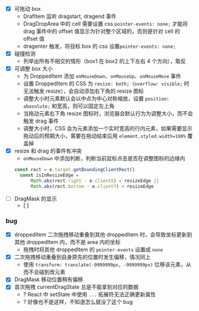 - [x] 可拖动 box
  - DrafItem 监听 dragstart, dragend 事件
  - DragDropArea 中的 cell 需要设置 css `pointer-events: none;` 才能将 drag 事件中的 offset 值显示为针对整个区域的，否则是针对 cell 的 offset 值
  - dragenter 触发，将目标 box 的 css 设置`pointer-events: none;`
- [x] 碰撞检测
  - 列举出所有不相交的情形（box1 在 box2 的上下左右 4 个方向），取反
- [x] 可调整 box 大小
  - 为 DroppedItem 添加 `onMouseDown`、`onMouseUp`、`onMouseMove` 事件
  - 设置 DroppedItem 的 CSS 为 `resize: both;`（`overflow: visible;` 时无法触发 resize），会自动添加右下角的 resize 图标
  - 调整大小时元素默认会以中点为中心对称缩放，设置 `position: abosolute;` 和宽高，则可以固定左上角
  - 当拖动元素右下角 resize 图标时，浏览器会默认行为为调整大小，而不会触发 drag 事件
  - 调整大小时，CSS 会为元素添加一个实时宽高的行内元素，如果需要显示拖动后的预期大小，需要在拖动结束后用 `element.styled.width=100%` 覆盖掉
- [x] resize 和 drag 的事件有冲突
  - `onMouseDown` 中添加判断，判断当前鼠标点击是否在调整图标的边缘内
  ```js
  const rect = e.target.getBoundingClientRect()
	const isInResizeEdge = 
		Math.abs(rect.right - e.clientX) < resizeEdge ||
		Math.abs(rect.bottom - e.clientY) < resizeEdge
  ```
- [ ] DragMask 的显示
  - [ ] 

### bug
- [x] droppedItem 二次拖拽移动重叠到其他 droppedItem 时，会导致坐标更新到其他 droppedItem 内，而不是 area 内的坐标
  - 拖拽时将其他 droppedItem 的 `pointer-events` 设置成 `none`
- [x] 二次拖拽移动重叠到自身原先的位置时发生偏移，情况同上
  - 使用 `transform: translate(-9999999px, -9999999px)` 位移该元素，从而不会碰到改元素
- [x] DragMask 移动位置稍有偏移
- [x] 首次拖拽 currentDragState 总是不能拿到对应的数据
  - ? React 中 setState 中使用 `...` 拓展符无法正确更新属性
  - ? 好像也不是这样，不知道怎么就没了这个 bug

